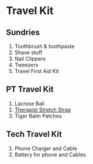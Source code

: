 # Travel Kit

## Sundries

1. Toothbrush & toothpaste
2. Shave stuff 
3. Nail Clippers
4. Tweezers
5. Travel First Aid Kit 

## PT Travel Kit

1. Lacrose Ball
2. [Therapist Stretch Strap](https://smile.amazon.com/gp/product/B00VTVP98C)
3. Tiger Balm Patches

## Tech Travel Kit
1. Phone Charger and Cable
2. Battery for phone and Cables.

